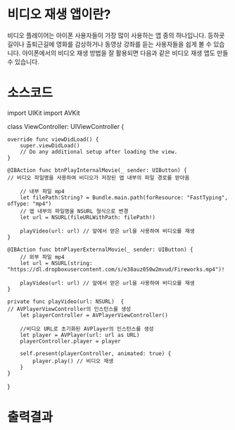 # 비디오 재생 앱이란?
비디오 플레이어는 아이폰 사용자들이 가장 많이 사용하는 앱 중의 하나입니다. 등하굣길이나 출퇴근길에 영화를 감상하거나 동영상 강좌를 듣는 사용자들을 쉽게 볼 수 있습니다. 아이폰에서의 비디오 재생 방법을
잘 활용되면 다음과 같은 비디오 재생 앱도 만들 수 있습니다.

# 소스코드
import UIKit
import AVKit

class ViewController: UIViewController {

    override func viewDidLoad() {
        super.viewDidLoad()
        // Do any additional setup after loading the view.
    }

    @IBAction func btnPlayInternalMovie(_ sender: UIButton) {
    // 비디오 파일명을 사용하여 비디오가 저장된 앱 내부의 파일 경로를 받아옴
    
        // 내부 파일 mp4
        let filePath:String? = Bundle.main.path(forResource: "FastTyping", ofType: "mp4")
        // 앱 내부의 파일명을 NSURL 형식으로 변경
        let url = NSURL(fileURLWithPath: filePath!)

        playVideo(url: url) // 앞에서 얻은 url을 사용하여 비디오를 재생
    }
    
    @IBAction func btnPlayerExternalMovie(_ sender: UIButton) {
        // 외부 파일 mp4
        let url = NSURL(string: "https://dl.dropboxusercontent.com/s/e38auz050w2mvud/Fireworks.mp4")!

        playVideo(url: url) // 앞에서 얻은 url을 사용하여 비디오를 재생
    }
    
    private func playVideo(url: NSURL)  {
    // AVPlayerViewController의 인스턴스를 생성
        let playerController = AVPlayerViewController()
        
        //비디오 URL로 초기화된 AVPlayer의 인스턴스를 생성
        let player = AVPlayer(url: url as URL)
        playerController.player = player
        
        self.present(playerController, animated: true) {
            player.play() // 비디오 재생
        }
    }
}

# 출력결과



